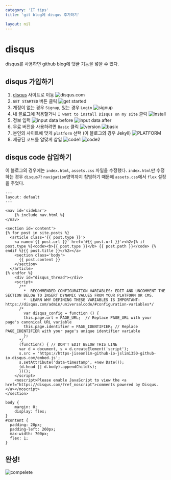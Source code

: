 ```yaml
---
category: 'IT tips'
title: 'git blog에 disqus 추가하기'

layout: nil
---
```


# disqus
disqus를 사용하면 github blog에 댓글 기능을 넣을 수 있다.

## disqus 가입하기
1. [disqus](https://disqus.com/) 사이트로 이동
![disqus.com](./img/disqus/disqus_1.PNG)
2. `GET STARTED` 버튼 클릭
![get started](./img/disqus/disqus_2.PNG)
3. 계정이 없는 경우 `Signup`, 있는 경우 `Login`
![signup](./img/disqus/disqus_3.PNG)
4. 내 블로그에 적용할거니 `I want to install Disqus on my site` 클릭
![install](./img/disqus/disqus_4.PNG)
5. 정보 입력
![input data before](./img/disqus/disqus_5.PNG)
![input data after](./img/disqus/disqus_6.PNG)
6. 무료 버전을 사용하려면 `Basic` 클릭
![version](./img/disqus/disqus_7.PNG)
![basix](./img/disqus/disqus_8.PNG)
7. 본인의 사이트에 맞게 `platform` 선택 (이 블로그의 경우 Jekyll)
![PLATFORM](./img/disqus/disqus_9.PNG)
8. 제공된 코드를 알맞게 삽입
![code1](./img/disqus/disqus_10.PNG)
![code2](./img/disqus/disqus_11.PNG)

## disqus code 삽입하기
이 블로그의 경우에는 `index.html`, `assets.css` 파일을 수정했다.
`index.html`만 수정하는 경우 `disqus`가 `navigation`영역까지 침범하기 때문에 `assets.css`에서 `flex` 설정을 주었다.

```
---
layout: default
---

<nav id='sidebar'>
	{% include nav.html %}
</nav>

<section id='content'>
{% for post in site.posts %}
  <article class='{{ post.type }}'>
    <a name='{{ post.url }}' href='#{{ post.url }}'><h2>{% if post.type %}<code><b>{{ post.type }}</b> {{ post.path }}</code> {% endif %}{{ post.title }}</h2></a>
    <section class='body'>
      {{ post.content }}
    </section>
  </article>
{% endfor %}
	<div id="disqus_thread"></div>
    <script>
      /**
        *  RECOMMENDED CONFIGURATION VARIABLES: EDIT AND UNCOMMENT THE SECTION BELOW TO INSERT DYNAMIC VALUES FROM YOUR PLATFORM OR CMS.
        *  LEARN WHY DEFINING THESE VARIABLES IS IMPORTANT: https://disqus.com/admin/universalcode/#configuration-variables*/
      /*
        var disqus_config = function () {
        this.page.url = PAGE_URL;  // Replace PAGE_URL with your page's canonical URL variable
        this.page.identifier = PAGE_IDENTIFIER; // Replace PAGE_IDENTIFIER with your page's unique identifier variable
        };
      */
      (function() { // DON'T EDIT BELOW THIS LINE
      var d = document, s = d.createElement('script');
      s.src = 'https://https-jiseonlim-github-io-jslim1350-github-io.disqus.com/embed.js';
      s.setAttribute('data-timestamp', +new Date());
      (d.head || d.body).appendChild(s);
      })();
    </script>
    <noscript>Please enable JavaScript to view the <a href="https://disqus.com/?ref_noscript">comments powered by Disqus.</a></noscript>
</section>
```
```
body {
    margin: 0;
    display: flex;
}
#content {
  padding: 20px;
  padding-left: 260px;
  max-width: 700px;
  flex: 1;
}
```

## 완성!
![compelete](./img/disqus/disqus_12.PNG)
